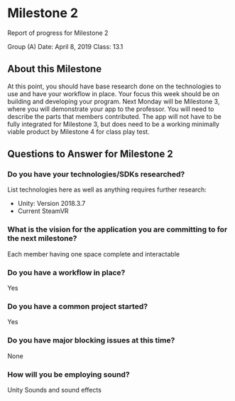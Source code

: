 # Milestone 2

Report of progress for Milestone 2

Group (A)
Date: April 8, 2019
Class: 13.1

## About this Milestone 

At this point, you should have base research done on the technologies to use and have your workflow in place. Your focus this week should be on building and developing your program. Next Monday will be Milestone 3, where you will demonstrate your app to the professor. You will need to describe the parts that members contributed. The app will not have to be fully integrated for Milestone 3, but does need to be a working minimally viable product by Milestone 4 for class play test. 

## Questions to Answer for Milestone 2

### Do you have your technologies/SDKs researched? 


List technologies here as well as anything requires further research:

* Unity: Version 2018.3.7
* Current SteamVR

### What is the vision for the application you are committing to for the next milestone?
Each member having one space complete and interactable

### Do you have a workflow in place? 
Yes

### Do you have a common project started?
Yes

### Do you have major blocking issues at this time? 
None

### How will you be employing sound? 
Unity Sounds and sound effects



